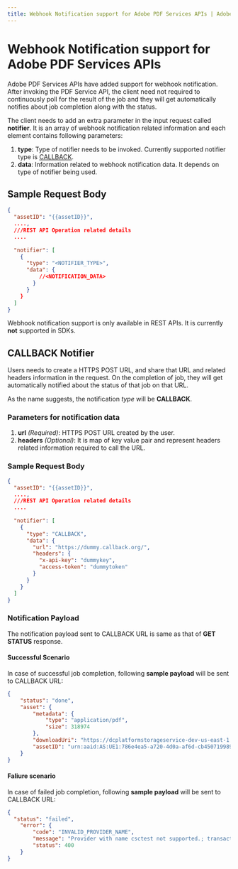 ```yaml
---
title: Webhook Notification support for Adobe PDF Services APIs | Adobe PDF Services
---
```

# **Webhook Notification support for Adobe PDF Services APIs**

Adobe PDF Services APIs have added support for webhook notification. After invoking the PDF Service API, the client need not required to continuously poll for the result of the job and they will get automatically notifies about job completion along with the status.

The client needs to add an extra parameter in the input request called **notifier**. It is an array of webhook notification related information and each element contains following parameters:

1. **type**: Type of notifier needs to be invoked. Currently supported notifier type is [CALLBACK](#callback-notifier).
2. **data**: Information related to webhook notification data. It depends on type of notifier being used.

## Sample Request Body
```json
{
  "assetID": "{{assetID}}",
  ....,
  ///REST API Operation related details
  ....
  
  "notifier": [
    {
      "type": "<NOTIFIER_TYPE>",
      "data": {
          //<NOTIFICATION_DATA>
        }
      }
    }
  ]
}
```

<InlineAlert slots="text"/>
<div>
Webhook notification support is only available in REST APIs. It is currently <b>not</b> supported in SDKs.
</div>

## **CALLBACK Notifier**
Users needs to create a HTTPS POST URL, and share that URL and related headers information in the request. On the completion of job, they will get automatically notified about the status of that job on that URL.

As the name suggests, the notification *type* will be **CALLBACK**.

### Parameters for notification **data**

1. **url** _(Required)_: HTTPS POST URL created by the user.
2. **headers** _(Optional)_: It is map of key value pair and represent headers related information required to call the URL.

### Sample Request Body

```json
{
  "assetID": "{{assetID}}",
  ....,
  ///REST API Operation related details
  ....
  
  "notifier": [
    {
      "type": "CALLBACK",
      "data": {
        "url": "https://dummy.callback.org/",
        "headers": {
          "x-api-key": "dummykey",
          "access-token": "dummytoken"
        }
      }
    }
  ]
}
```

### Notification Payload 
The notification payload sent to CALLBACK URL is same as that of **GET STATUS** response.

#### Successful Scenario
In case of successful job completion, following **sample payload** will be sent to CALLBACK URL:
```json
{
    "status": "done",
    "asset": {
        "metadata": {
            "type": "application/pdf",
            "size": 318974
        },
        "downloadUri": "https://dcplatformstorageservice-dev-us-east-1.s3-accelerate.amazonaws.com/d2276912a0b243e696f124ff456be9b1_C9851F6663033A610A494128%40techacct.adobe.com/d515e6cc-4f4b-4b28-953a-7a08391df783?X-Amz-Security-Token=FwoGZXIvYXdzELz%2F%2F%2F%2F%2F%2F%2F%2F%2F%2FwEaDJJ5weJV7WO8%2FQF1HSLTAbfoqPU3TaJWlIXdHRqqFd30LHw3r6eWyLQMpESoer%2Bf%2BArqHQXr41qlrhXlocuiateFjV3wDRWxrATCXOM3Sd%2BzG4xOdPqWTlqSS4kdichFW6YxZGQWAX%2BYG4UkmsRMhqiNb0YJzibgraDjEwEdqcS%2B4jh5eVaS3FxkjbsP6IfqxUylwElwgAkplhhwv0bXel%2BoJOMcNKY0RKpjacmd5WO3heHycxTikl22H7nkN2lbgoKvD9%2Bch%2FXyaZJ16GRxUsLsJYkHMseSel3yBZa3dVNCWu4ouL%2BNqQYyLeQUtRlODiJdMXRktx%2FbQ56xDgJKRbxD%2BKTZlfH44GeCwh%2B9GJCmchbyW54NbA%3D%3D&X-Amz-Algorithm=AWS4-HMAC-SHA256&X-Amz-Date=20231009T021610Z&X-Amz-SignedHeaders=host&X-Amz-Expires=3599&X-Amz-Credential=ASIAU5PA7W47EACOK46J%2F20231009%2Fus-east-1%2Fs3%2Faws4_request&X-Amz-Signature=44e6060ca6bb1e70ec30b150737b4ee196acb5842efc5dd7adf05e9d1ad84074",
        "assetID": "urn:aaid:AS:UE1:786e4ea5-a720-4d0a-af6d-cb450719989c"
    }
}
```

#### Faliure scenario
In case of failed job completion, following **sample payload** will be sent to CALLBACK URL:
```json
{
  "status": "failed",
    "error": {
        "code": "INVALID_PROVIDER_NAME",
        "message": "Provider with name csctest not supported.; transactionId=c0uyOOfEtj04aWSeLiesgA6TQ4WoLc2b",
        "status": 400
    }
}
```

